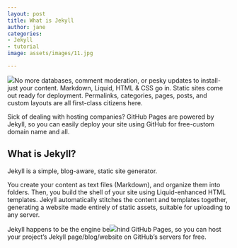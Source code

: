 ```yaml
---
layout: post
title: What is Jekyll
author: jane
categories:
- Jekyll
- tutorial
image: assets/images/11.jpg

---
```

![](/assets/images/12.jpg)No more databases, comment moderation, or pesky updates to install-just your content. Markdown, Liquid, HTML & CSS go in. Static sites come out ready for deployment. Permalinks, categories, pages, posts, and custom layouts are all first-class citizens here.

Sick of dealing with hosting companies? GitHub Pages are powered by Jekyll, so you can easily deploy your site using GitHub for free-custom domain name and all.

## What is Jekyll?

Jekyll is a simple, blog-aware, static site generator.

You create your content as text files (Markdown), and organize them into folders. Then, you build the shell of your site using Liquid-enhanced HTML templates. Jekyll automatically stitches the content and templates together, generating a website made entirely of static assets, suitable for uploading to any server.

Jekyll happens to be the engine be![](/assets/images/avatar1.jpg)hind GitHub Pages, so you can host your project’s Jekyll page/blog/website on GitHub’s servers for free.